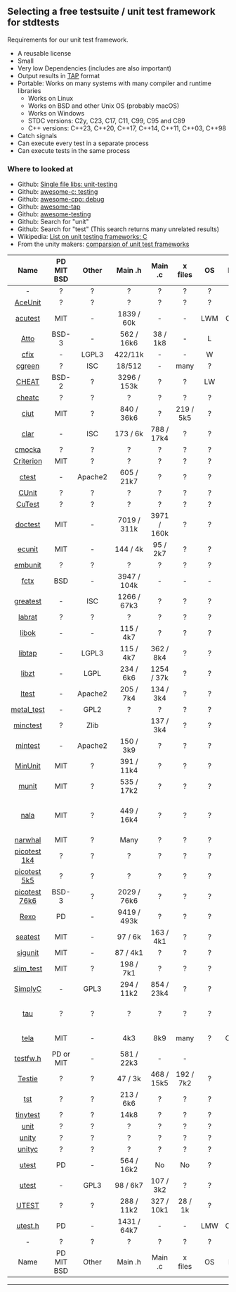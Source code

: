 ## Selecting a free testsuite / unit test framework for stdtests

Requirements for our unit test framework.

  * A reusable license
  * Small
  * Very low Dependencies (includes are also important)
  * Output results in [TAP](https://www.testanything.org) format
  * Portable: Works on many systems with many compiler and runtime libraries
    * Works on Linux
    * Works on BSD and other Unix OS (probably macOS)
    * Works on Windows
    * STDC versions: C2y, C23, C17, C11, C99, C95 and C89
    * C++ versions: C++23, C++20, C++17, C++14, C++11, C++03, C++98
  * Catch signals
  * Can execute every test in a separate process
  * Can execute tests in the same process


### Where to looked at

 - Github: [Single file libs: unit-testing](https://github.com/nothings/single_file_libs#unit-testing)
 - Github: [awesome-c: testing](https://github.com/oz123/awesome-c#testing)
 - Github: [awesome-cpp: debug](https://github.com/fffaraz/awesome-cpp#debug)
 - Github: [awesome-tap](https://github.com/sindresorhus/awesome-tap)
 - Github: [awesome-testing](https://github.com/TheJambo/awesome-testing)
 - Github: Search for "unit"
 - Github: Search for "test" (This search returns many unrelated results)
 - Wikipedia: [List on unit testing frameworks: C](https://en.wikipedia.org/wiki/List_of_unit_testing_frameworks#C)
 - From the unity makers: [comparsion of unit test frameworks](https://www.throwtheswitch.org/comparison-of-unit-test-frameworks)

 |Name|PD MIT BSD|Other|Main .h|Main .c|x files|OS|Lang|SIG|Exec|Comments|
 |:-:|:-:|:-:|:-:|:-:|:-:|:-:|:-:|:-:|:-:|:-:|
 |-|?|?|?|?|?|?|?|?|?|?|
 |[AceUnit](https://github.com/christianhujer/aceunit)|?|?|?|?|?|?|?|?|?|?|
 |[acutest](https://github.com/mity/acutest)|MIT|-|1839 / 60k|-|-|LWM|C,C++|SIG|U,W|timer, TAP|
 |[Atto](https://github.com/TheMatjaz/atto)|BSD-3|-|562 / 16k6|38 / 1k8|-|L|C|-|-|cmake|
 |[cfix](https://github.com/jpassing/cfix)|-|LGPL3|422/11k|-|-|W|C|SEH|?|xUnit|
 |[cgreen](https://github.com/cgreen-devs/cgreen)|?|ISC|18/512|-|many|?|?|?|?|?|
 |[CHEAT](https://github.com/Tuplanolla/cheat)|BSD-2|?|3296 / 153k|?|?|LW|?|?|U,W|timeval|
 |[cheatc](https://github.com/Tuplanolla/cheat)|?|?|?|?|?|?|?|?|?|?|
 |[ciut](https://github.com/yhfudev/cpp-ci-unit-test)|MIT|?|840 / 36k6|?|219 / 5k5|?|?|?|?|?|
 |[clar](https://github.com/clar-test/clar)|-|ISC|173 / 6k|788 / 17k4|?|?|?|?|?|?|
 |[cmocka](https://github.com/clibs/cmocka)|?|?|?|?|?|?|?|?|?|?|
 |[Criterion](https://github.com/Snaipe/Criterion)|MIT|?|?|?|?|?|?|?|?|?|
 |[ctest](https://github.com/bvdberg/ctest)|-|Apache2|605 / 21k7|?|?|?|?|?|?|?|
 |[CUnit](https://github.com/jacklicn/CUnit)|?|?|?|?|?|?|?|?|?|?|
 |[CuTest](https://sourceforge.net/projects/cutest/)|?|?|?|?|?|?|?|?|?|?|
 |[doctest](https://github.com/doctest/doctest)|MIT|-|7019 / 311k|3971 / 160k|?|?|C++|-|-|-|
 |[ecunit](https://github.com/utisam/ecunit)|MIT|-|144 / 4k|95 / 2k7|?|?|?|?|?|?|
 |[embunit](https://sourceforge.net/projects/embunit/)|?|?|?|?|?|?|?|?|?|?|
 |[fctx](https://github.com/imb/fctx)|BSD|-|3947 / 104k|-|-|-|C / C++|-|-|-|
 |[greatest](https://github.com/silentbicycle/greatest)|-|ISC|1266 / 67k3|?|?|?|?|?|?|?|
 |[labrat](https://github.com/squarewave/labrat)|?|?|?|?|?|?|?|?|?|?|
 |[libok](https://github.com/zorgnax/libtap)|-|-|115 / 4k7|?|?|?|?|?|?|?|
 |[libtap](https://github.com/zorgnax/libtap)|-|LGPL3|115 / 4k7|362 / 8k4|?|?|?|?|?|?|
 |[libzt](https://github.com/zyga/libzt)|-|LGPL|234 / 6k6|1254 / 37k|?|?|?|?|?|?|
 |[ltest](https://github.com/MartinBloedorn/ltest)|-|Apache2|205 / 7k4|134 / 3k4|?|?|?|?|?|?|
 |[metal_test](https://github.com/PabloMansanet/metal_test)|-|GPL2|?|?|?|?|?|?|?|?|
 |[minctest](https://github.com/codeplea/minctest)|?|Zlib||137 / 3k4|?|?|?|?|?|?|?|
 |[mintest](https://github.com/marshall/mintest)|-|Apache2|150 / 3k9|?|?|?|?|?|?|?|
 |[MinUnit](https://github.com/siu/minunit)|MIT|?|391 / 11k4|?|?|?|?|?|?|?|
 |[munit](https://github.com/nemequ/munit)|MIT|?|535 / 17k2|?|?|?|?|?|?|?|
 |[nala](https://github.com/eerimoq/nala)|MIT|?|449 / 16k4|?|?|?|?|?|?|C11: _Generic, but nice features|
 |[narwhal](https://github.com/vberlier/narwhal)|MIT|?|Many|?|?|?|?|?|?|?|
 |[picotest 1k4](https://github.com/chriscowdery/piCotest.git)|?|?|?|?|?|?|?|?|?|?|
 |[picotest 5k5](https://github.com/colinbarry/picotest.git)|?|?|?|?|?|?|?|?|?|?|
 |[picotest 76k6](https://github.com/fredericbonnet/picotest)|BSD-3|?|2029 / 76k6|?|?|?|?|?|?|?|
 |[Rexo](https://github.com/christophercrouzet/rexo)|PD|-|9419 / 493k|?|?|?|?|?|?|?|
 |[seatest](https://github.com/keithn/seatest)|MIT|-|97 / 6k|163 / 4k1|?|?|?|?|?|?|
 |[sigunit](https://github.com/SigJig/sigunit)|MIT|-|87 / 4k1|?|?|?|?|?|?|?|
 |[slim_test](https://github.com/arkanis/single-header-file-c-libs)|MIT|?|198 / 7k1|?|?|?|?|?|?|?|
 |[SimplyC](https://github.com/Rebelstack/simplyc)|-|GPL3|294 / 11k2|854 / 23k4|?|?|?|?|?|?|
 |[tau](https://github.com/jasmcaus/tau)|?|?|?|?|?|?|?|?|?|C11, but using auto register|
 |[tela](https://github.com/ibm-s390-linux/tela)|MIT|-|4k3|8k9|many|?|C/C++|?|ssh remote|
 |[testfw.h](https://github.com/mattiasgustavsson/libs)|PD or MIT|-|581 / 22k3|-|-||
 |[Testie](https://github.com/embeardded/Testie)|?|?|47 / 3k|468 / 15k5|192 / 7k2|?|?|?|?|?|
 |[tst](https://github.com/mattwidmann/tst)|?|?|213 / 6k6|?|?|?|?|?|?|?|
 |[tinytest](https://github.com/ccosmin/tinytest)|?|?|14k8|?|?|?|?|?|?|?|
 |[unit](https://github.com/eliasku/unit)|?|?|?|?|?|?|?|?|?|?|
 |[unity](https://github.com/ThrowTheSwitch/Unity)|?|?|?|?|?|?|?|?|?|?|
 |[unityc](https://github.com/bradfa/unityc)|?|?|?|?|?|?|?|?|?|?|
 |[utest](https://github.com/evolutional/utest)|PD|-|564 / 16k2|No|No|?|?|?|?|C99: var.args|
 |[utest](https://github.com/davilamr/utest)| -|GPL3|98 / 6k7|107 / 3k2|?|?|?|?|?|?|
 |[UTEST](https://github.com/jhdenton/UTEST)|?|?|288 / 11k2|327 / 10k1|28 / 1k|?|?|?|?|?|
 |[utest.h](https://github.com/sheredom/utest.h)|PD|-|1431 / 64k7|-|-|LMW|C/C++|?|||
 |-|?|?|?|?|?|?|?|?|?|?|
 |Name|PD MIT BSD|Other|Main .h|Main .c|x files|OS|Lang|SIG|Exec|Comments|

---

